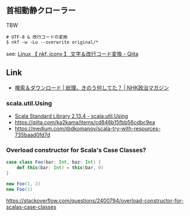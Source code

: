 ## 首相動静クローラー
TBW

```
# UTF-8 & 改行コードの変換
$ nkf -w -Lu --overwrite original/*
```

see: [Linux 【 nkf, iconv 】 文字＆改行コード変換 \- Qiita](https://qiita.com/r18j21/items/78d8501888839b13c770)

## Link
- [検索＆ダウンロード \| 総理、きのう何してた？ \| NHK政治マガジン](https://www.nhk.or.jp/politics/souri/search/index.html)

### scala.util.Using

- [Scala Standard Library 2\.13\.4 \- scala\.util\.Using](https://www.scala-lang.org/api/current/scala/util/Using$.html)
- https://qiita.com/ka2kama/items/cd846b15fbb56cdbc9ea
- https://medium.com/@dkomanov/scala-try-with-resources-735baad0fd7d

### Overload constructor for Scala's Case Classes?

```scala
case class Foo(bar: Int, baz: Int) {
    def this(bar: Int) = this(bar, 0)
}

new Foo(1, 2)
new Foo(1)
```
https://stackoverflow.com/questions/2400794/overload-constructor-for-scalas-case-classes
